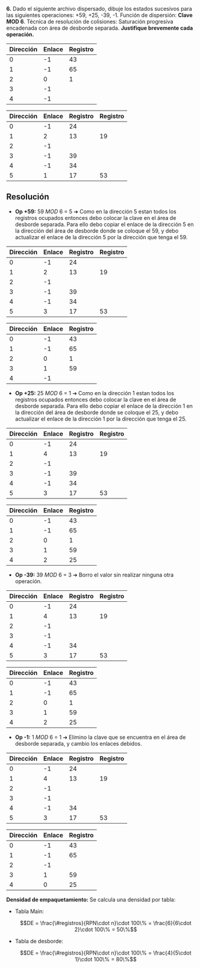**6.** Dado el siguiente archivo dispersado, dibuje los estados sucesivos para las siguientes operaciones: +59, +25, -39, -1. Función de dispersión: **Clave MOD 6**. Técnica de resolución de colisiones: Saturación progresiva encadenada con área de desborde separada. **Justifique brevemente cada operación.**

| Dirección | Enlace | Registro |
| --------- | ------ | -------- |
| 0         | -1     | 43       |
| 1         | -1     | 65       |
| 2         | 0      | 1        |
| 3         | -1     |          |
| 4         | -1     |          |

| Dirección | Enlace | Registro | Registro |
| --------- | ------ | -------- | -------- |
| 0         | -1     | 24       |          |
| 1         | 2      | 13       | 19       |
| 2         | -1     |          |          |
| 3         | -1     | 39       |          |
| 4         | -1     | 34       |          |
| 5         | 1      | 17       | 53       |

## Resolución

* **Op +59:** 59 *MOD* 6 = 5 ➔ Como en la dirección 5 estan todos los registros ocupados entonces debo colocar la clave en el área de desborde separada. Para ello debo copiar el enlace de la dirección 5 en la dirección del área de desborde donde se coloque el 59, y debo actualizar el enlace de la dirección 5 por la dirección que tenga el 59.

| Dirección | Enlace | Registro | Registro |
| --------- | ------ | -------- | -------- |
| 0         | -1     | 24       |          |
| 1         | 2      | 13       | 19       |
| 2         | -1     |          |          |
| 3         | -1     | 39       |          |
| 4         | -1     | 34       |          |
| 5         | 3      | 17       | 53       |

| Dirección | Enlace | Registro |
| --------- | ------ | -------- |
| 0         | -1     | 43       |
| 1         | -1     | 65       |
| 2         | 0      | 1        |
| 3         | 1      | 59       |
| 4         | -1     |          |

* **Op +25:** 25 *MOD* 6 = 1 ➔ Como en la dirección 1 estan todos los registros ocupados entonces debo colocar la clave en el área de desborde separada. Para ello debo copiar el enlace de la dirección 1 en la dirección del área de desborde donde se coloque el 25, y debo actualizar el enlace de la dirección 1 por la dirección que tenga el 25.

| Dirección | Enlace | Registro | Registro |
| --------- | ------ | -------- | -------- |
| 0         | -1     | 24       |          |
| 1         | 4      | 13       | 19       |
| 2         | -1     |          |          |
| 3         | -1     | 39       |          |
| 4         | -1     | 34       |          |
| 5         | 3      | 17       | 53       |

| Dirección | Enlace | Registro |
| --------- | ------ | -------- |
| 0         | -1     | 43       |
| 1         | -1     | 65       |
| 2         | 0      | 1        |
| 3         | 1      | 59       |
| 4         | 2      | 25       |

* **Op -39:** 39 *MOD* 6 = 3 ➔ Borro el valor sin realizar ninguna otra operación.

| Dirección | Enlace | Registro | Registro |
| --------- | ------ | -------- | -------- |
| 0         | -1     | 24       |          |
| 1         | 4      | 13       | 19       |
| 2         | -1     |          |          |
| 3         | -1     |          |          |
| 4         | -1     | 34       |          |
| 5         | 3      | 17       | 53       |

| Dirección | Enlace | Registro |
| --------- | ------ | -------- |
| 0         | -1     | 43       |
| 1         | -1     | 65       |
| 2         | 0      | 1        |
| 3         | 1      | 59       |
| 4         | 2      | 25       |

* **Op -1:** 1 *MOD* 6 = 1 ➔ Elimino la clave que se encuentra en el área de desborde separada, y cambio los enlaces debidos.

| Dirección | Enlace | Registro | Registro |
| --------- | ------ | -------- | -------- |
| 0         | -1     | 24       |          |
| 1         | 4      | 13       | 19       |
| 2         | -1     |          |          |
| 3         | -1     |          |          |
| 4         | -1     | 34       |          |
| 5         | 3      | 17       | 53       |

| Dirección | Enlace | Registro |
| --------- | ------ | -------- |
| 0         | -1     | 43       |
| 1         | -1     | 65       |
| 2         | -1     |          |
| 3         | 1      | 59       |
| 4         | 0      | 25       |

**Densidad de empaquetamiento:** Se calcula una densidad por tabla:

* Tabla Main: 

    $$DE = \frac{\#registros}{RPN\cdot n}\cdot 100\% = \frac{6}{6\cdot 2}\cdot 100\% = 50\%$$


* Tabla de desborde: 

    $$DE = \frac{\#registros}{RPN\cdot n}\cdot 100\% = \frac{4}{5\cdot 1}\cdot 100\% = 80\%$$
